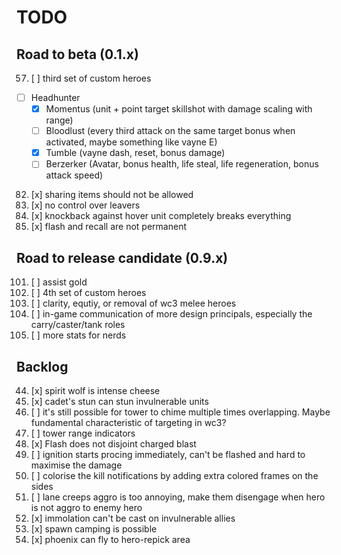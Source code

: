 # TODO

## Road to beta (0.1.x)

57. [ ] third set of custom heroes
  - [ ] Headhunter
    * [x] Momentus (unit + point target skillshot with damage scaling with range)
    * [ ] Bloodlust (every third attack on the same target bonus when activated, maybe something like vayne E)
    * [x] Tumble (vayne dash, reset, bonus damage)
    * [ ] Berzerker (Avatar, bonus health, life steal, life regeneration, bonus attack speed)
82. [x] sharing items should not be allowed
88. [x] no control over leavers
110. [x] knockback against hover unit completely breaks everything
113. [x] flash and recall are not permanent


## Road to release candidate (0.9.x)

101. [ ] assist gold
102. [ ] 4th set of custom heroes
103. [ ] clarity, equtiy, or removal of wc3 melee heroes
104. [ ] in-game communication of more design principals, especially the carry/caster/tank roles
105. [ ] more stats for nerds

## Backlog

44. [x] spirit wolf is intense cheese
83. [x] cadet's stun can stun invulnerable units
90. [ ] it's still possible for tower to chime multiple times overlapping. Maybe fundamental characteristic of targeting in wc3?
95. [ ] tower range indicators
98. [x] Flash does not disjoint charged blast
99. [ ] ignition starts procing immediately, can't be flashed and hard to maximise the damage
106. [ ] colorise the kill notifications by adding extra colored frames on the sides
111. [ ] lane creeps aggro is too annoying, make them disengage when hero is not aggro to enemy hero
114. [x] immolation can't be cast on invulnerable allies
115. [x] spawn camping is possible
116. [x] phoenix can fly to hero-repick area
